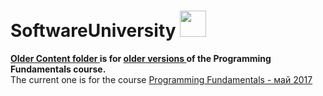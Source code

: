 # SoftwareUniversity <img src="http://softuniada.softuni.bg/wp-content/uploads/2015/01/SoftUni-Logo-Flat_square-blue-300x235.png" height="42" width="42">
</img>
<strong>
  <a href="https://github.com/i-den/SoftwareUniversity/tree/master/c%23/ProgrammingFundamentals/OlderContent">
  Older Content folder
  </a>
 is for 
  <a href="https://softuni.bg/courses/programming-fundamentals">
  older versions
  </a>
 of the Programming Fundamentals course.
</strong> <br>
The current one is for the course 
<a href="https://softuni.bg/trainings/1619/programming-fundamentals-may-2017">
Programming Fundamentals - май 2017
</a>

